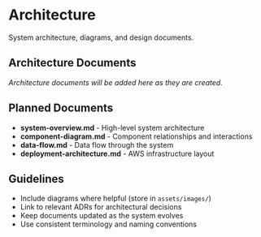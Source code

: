 # Architecture

System architecture, diagrams, and design documents.

## Architecture Documents

*Architecture documents will be added here as they are created.*

## Planned Documents

- **system-overview.md** - High-level system architecture
- **component-diagram.md** - Component relationships and interactions
- **data-flow.md** - Data flow through the system
- **deployment-architecture.md** - AWS infrastructure layout

## Guidelines

- Include diagrams where helpful (store in `assets/images/`)
- Link to relevant ADRs for architectural decisions
- Keep documents updated as the system evolves
- Use consistent terminology and naming conventions